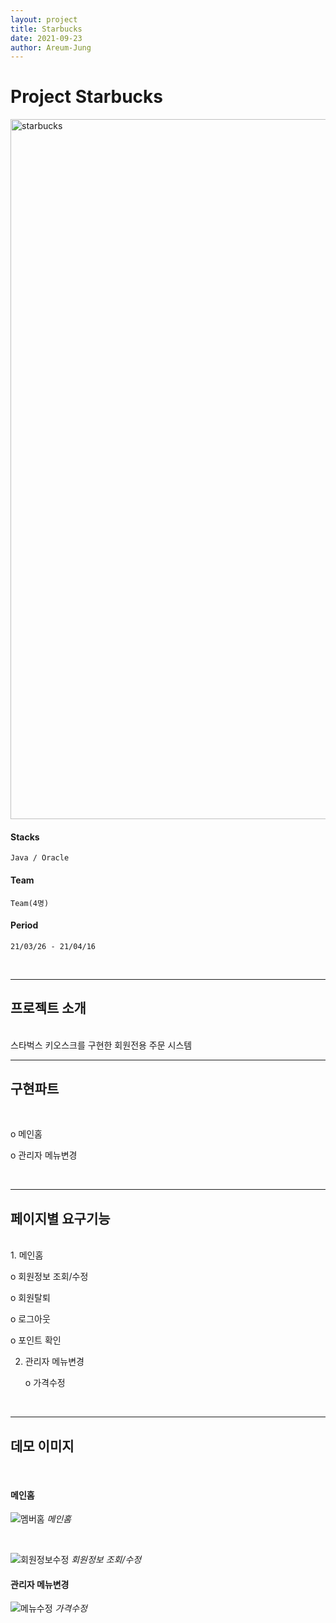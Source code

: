 ```yaml
---
layout: project
title: Starbucks
date: 2021-09-23
author: Areum-Jung
---
```


# **Project Starbucks**

<img width="1120" alt="starbucks" src="https://user-images.githubusercontent.com/78872071/134526806-a6f54892-b2b9-4add-a76d-2f8a8dabba0d.PNG">
  
<br>

#### **Stacks**

    Java / Oracle

#### **Team**
  
    Team(4명)

#### **Period**

    21/03/26 - 21/04/16

<br>

---

## **프로젝트 소개**  
<br>
스타벅스 키오스크를 구현한 회원전용 주문 시스템

<br>

---
## **구현파트**
<br>
  
  ο 메인홈 

  ο 관리자 메뉴변경

<br>

---
## **페이지별 요구기능**
<br>
1. 메인홈 

   ο 회원정보 조회/수정

   ο 회원탈퇴

   ο 로그아웃 

   ο 포인트 확인

2. 관리자 메뉴변경  

    ο 가격수정


<br>

---
## **데모 이미지**  
<br>

#### **메인홈**  

![멤버홈](https://user-images.githubusercontent.com/78872071/135721278-155f02d4-ab75-4862-aadd-e8bee3a100e5.png)
*메인홈*

<br>

![회원정보수정](https://user-images.githubusercontent.com/78872071/135721277-d8ecfdc4-50e5-4f3e-b282-3ad030acd1e7.png)
*회원정보 조회/수정*

#### **관리자 메뉴변경**  

![메뉴수정](https://user-images.githubusercontent.com/78872071/135721270-2d8a19c3-317d-4074-9375-c35c065c9d81.png)
*가격수정*